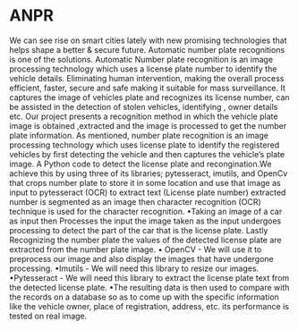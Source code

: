 # ANPR
We can see rise on smart cities lately with new promising technologies that helps shape a better & secure future. Automatic number plate recognitions is one of the
solutions.
Automatic Number plate recognition is an image processing technology which uses a license plate number to identify the vehicle details. Eliminating human intervention, making the overall process efficient, faster, secure and safe making it suitable for mass surveillance. It captures the image of vehicles plate and recognizes its
license number, can be assisted in the detection of stolen vehicles, identifying , owner details etc.
Our project presents a recognition method in which the vehicle plate image is obtained ,extracted and the image is processed to get the number plate information.
As mentioned, number plate recognition is an image processing technology which uses license plate to identify the registered vehicles
by first detecting the vehicle and then captures the vehicle’s plate image.
A Python code to detect the license plate and recongination.We achieve this by using three of its libraries; pytesseract, imutils, and
OpenCv that crops number plate to store it in some location and use that image as input to pytesseract (OCR) to extract text (License
plate number) extracted number is segmented as an image then character recognition (OCR) technique is used for the character
recognition.
•Taking an image of a car as input then Processes the input the image taken as the input undergoes processing to detect the part of
the car that is the license plate. Lastly Recognizing the number plate the values of the detected license plate are extracted from the
number plate image.
• OpenCV - We will use it to preprocess our image and also display the images that have undergone processing.
•Imutils - We will need this library to resize our images.
•Pytesseract - We will need this library to extract the license plate text from the detected license plate.
•The resulting data is then used to compare with the records on a database so as to come up with the specific information like the
vehicle owner, place of registration, address, etc. its performance is tested on real image.
